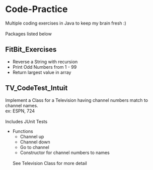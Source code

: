 # Code-Practice
Multiple coding exercises in Java to keep my brain fresh :)
<br />
<br />
Packages listed below

## FitBit_Exercises
* Reverse a String with recursion
* Print Odd Numbers from 1 - 99
* Return largest value in array

## TV_CodeTest_Intuit
Implement a Class for a Television having channel numbers match to channel names.
<br />
ex: ESPN, 724
<br />
<br />
Includes JUnit Tests
<br />
* Functions
  * Channel up
  * Channel down
  * Go to channel
  * Constructor for channel numbers to names
  <br />
  See Television Class for more detail
